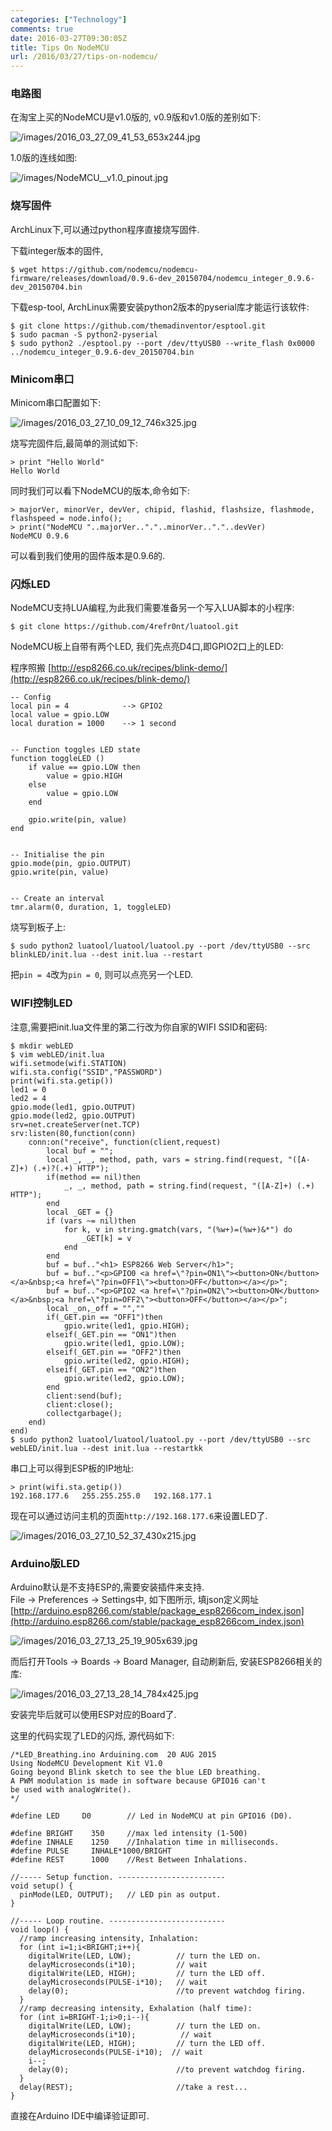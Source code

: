 ```yaml
---
categories: ["Technology"]
comments: true
date: 2016-03-27T09:30:05Z
title: Tips On NodeMCU
url: /2016/03/27/tips-on-nodemcu/
---
```


### 电路图
在淘宝上买的NodeMCU是v1.0版的, v0.9版和v1.0版的差别如下:    

![/images/2016_03_27_09_41_53_653x244.jpg](/images/2016_03_27_09_41_53_653x244.jpg)    

1.0版的连线如图:    

![/images/NodeMCU__v1.0_pinout.jpg](/images/NodeMCU__v1.0_pinout.jpg)    

### 烧写固件
ArchLinux下,可以通过python程序直接烧写固件.    

下载integer版本的固件,

```
$ wget https://github.com/nodemcu/nodemcu-firmware/releases/download/0.9.6-dev_20150704/nodemcu_integer_0.9.6-dev_20150704.bin
```

下载esp-tool, ArchLinux需要安装python2版本的pyserial库才能运行该软件:    

```
$ git clone https://github.com/themadinventor/esptool.git
$ sudo pacman -S python2-pyserial
$ sudo python2 ./esptool.py --port /dev/ttyUSB0 --write_flash 0x0000 ../nodemcu_integer_0.9.6-dev_20150704.bin
```

### Minicom串口
Minicom串口配置如下:   

![/images/2016_03_27_10_09_12_746x325.jpg](/images/2016_03_27_10_09_12_746x325.jpg)   

烧写完固件后,最简单的测试如下:    

```
> print "Hello World"
Hello World
```

同时我们可以看下NodeMCU的版本,命令如下:    

```
> majorVer, minorVer, devVer, chipid, flashid, flashsize, flashmode, flashspeed = node.info();
> print("NodeMCU "..majorVer.."."..minorVer.."."..devVer)
NodeMCU 0.9.6
```

可以看到我们使用的固件版本是0.9.6的.    

### 闪烁LED
NodeMCU支持LUA编程,为此我们需要准备另一个写入LUA脚本的小程序:    

```
$ git clone https://github.com/4refr0nt/luatool.git
```

NodeMCU板上自带有两个LED, 我们先点亮D4口,即GPIO2口上的LED:    

程序照搬
[http://esp8266.co.uk/recipes/blink-demo/](http://esp8266.co.uk/recipes/blink-demo/)    

```
-- Config
local pin = 4            --> GPIO2
local value = gpio.LOW
local duration = 1000    --> 1 second


-- Function toggles LED state
function toggleLED ()
    if value == gpio.LOW then
        value = gpio.HIGH
    else
        value = gpio.LOW
    end

    gpio.write(pin, value)
end


-- Initialise the pin
gpio.mode(pin, gpio.OUTPUT)
gpio.write(pin, value)


-- Create an interval
tmr.alarm(0, duration, 1, toggleLED)
```

烧写到板子上:    

```
$ sudo python2 luatool/luatool/luatool.py --port /dev/ttyUSB0 --src blinkLED/init.lua --dest init.lua --restart
```

把`pin = 4`改为`pin = 0`, 则可以点亮另一个LED.   

### WIFI控制LED
注意,需要把init.lua文件里的第二行改为你自家的WIFI SSID和密码:   

```
$ mkdir webLED
$ vim webLED/init.lua
wifi.setmode(wifi.STATION)
wifi.sta.config("SSID","PASSWORD")
print(wifi.sta.getip())
led1 = 0
led2 = 4
gpio.mode(led1, gpio.OUTPUT)
gpio.mode(led2, gpio.OUTPUT)
srv=net.createServer(net.TCP)
srv:listen(80,function(conn)
    conn:on("receive", function(client,request)
        local buf = "";
        local _, _, method, path, vars = string.find(request, "([A-Z]+) (.+)?(.+) HTTP");
        if(method == nil)then
            _, _, method, path = string.find(request, "([A-Z]+) (.+) HTTP");
        end
        local _GET = {}
        if (vars ~= nil)then
            for k, v in string.gmatch(vars, "(%w+)=(%w+)&*") do
                _GET[k] = v
            end
        end
        buf = buf.."<h1> ESP8266 Web Server</h1>";
        buf = buf.."<p>GPIO0 <a href=\"?pin=ON1\"><button>ON</button></a>&nbsp;<a href=\"?pin=OFF1\"><button>OFF</button></a></p>";
        buf = buf.."<p>GPIO2 <a href=\"?pin=ON2\"><button>ON</button></a>&nbsp;<a href=\"?pin=OFF2\"><button>OFF</button></a></p>";
        local _on,_off = "",""
        if(_GET.pin == "OFF1")then
            gpio.write(led1, gpio.HIGH);
        elseif(_GET.pin == "ON1")then
            gpio.write(led1, gpio.LOW);
        elseif(_GET.pin == "OFF2")then
            gpio.write(led2, gpio.HIGH);
        elseif(_GET.pin == "ON2")then
            gpio.write(led2, gpio.LOW);
        end
        client:send(buf);
        client:close();
        collectgarbage();
    end)
end)
$ sudo python2 luatool/luatool/luatool.py --port /dev/ttyUSB0 --src webLED/init.lua --dest init.lua --restartkk
```
串口上可以得到ESP板的IP地址:     

```
> print(wifi.sta.getip())
192.168.177.6   255.255.255.0   192.168.177.1
```
现在可以通过访问主机的页面`http://192.168.177.6`来设置LED了.

![/images/2016_03_27_10_52_37_430x215.jpg](/images/2016_03_27_10_52_37_430x215.jpg)   

### Arduino版LED
Arduino默认是不支持ESP的,需要安装插件来支持.    
File -> Preferences -> Settings中, 如下图所示, 填json定义网址    
[http://arduino.esp8266.com/stable/package_esp8266com_index.json](http://arduino.esp8266.com/stable/package_esp8266com_index.json)    

![/images/2016_03_27_13_25_19_905x639.jpg](/images/2016_03_27_13_25_19_905x639.jpg)    

而后打开Tools -> Boards -> Board Manager, 自动刷新后, 安装ESP8266相关的库:    

![/images/2016_03_27_13_28_14_784x425.jpg](/images/2016_03_27_13_28_14_784x425.jpg)    

安装完毕后就可以使用ESP对应的Board了.     

这里的代码实现了LED的闪烁, 源代码如下:    

```
/*LED_Breathing.ino Arduining.com  20 AUG 2015
Using NodeMCU Development Kit V1.0
Going beyond Blink sketch to see the blue LED breathing.
A PWM modulation is made in software because GPIO16 can't
be used with analogWrite().
*/

#define LED     D0        // Led in NodeMCU at pin GPIO16 (D0).
 
#define BRIGHT    350     //max led intensity (1-500)
#define INHALE    1250    //Inhalation time in milliseconds.
#define PULSE     INHALE*1000/BRIGHT
#define REST      1000    //Rest Between Inhalations.

//----- Setup function. ------------------------
void setup() {                
  pinMode(LED, OUTPUT);   // LED pin as output.    
}

//----- Loop routine. --------------------------
void loop() {
  //ramp increasing intensity, Inhalation: 
  for (int i=1;i<BRIGHT;i++){
    digitalWrite(LED, LOW);          // turn the LED on.
    delayMicroseconds(i*10);         // wait
    digitalWrite(LED, HIGH);         // turn the LED off.
    delayMicroseconds(PULSE-i*10);   // wait
    delay(0);                        //to prevent watchdog firing.
  }
  //ramp decreasing intensity, Exhalation (half time):
  for (int i=BRIGHT-1;i>0;i--){
    digitalWrite(LED, LOW);          // turn the LED on.
    delayMicroseconds(i*10);          // wait
    digitalWrite(LED, HIGH);         // turn the LED off.
    delayMicroseconds(PULSE-i*10);  // wait
    i--;
    delay(0);                        //to prevent watchdog firing.
  }
  delay(REST);                       //take a rest...
}
```
直接在Arduino IDE中编译验证即可.    
